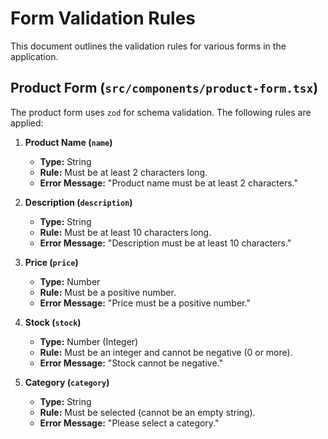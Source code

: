 # Form Validation Rules

This document outlines the validation rules for various forms in the application.

## Product Form (`src/components/product-form.tsx`)

The product form uses `zod` for schema validation. The following rules are applied:

1.  **Product Name (`name`)**
    *   **Type:** String
    *   **Rule:** Must be at least 2 characters long.
    *   **Error Message:** "Product name must be at least 2 characters."

2.  **Description (`description`)**
    *   **Type:** String
    *   **Rule:** Must be at least 10 characters long.
    *   **Error Message:** "Description must be at least 10 characters."

3.  **Price (`price`)**
    *   **Type:** Number
    *   **Rule:** Must be a positive number.
    *   **Error Message:** "Price must be a positive number."

4.  **Stock (`stock`)**
    *   **Type:** Number (Integer)
    *   **Rule:** Must be an integer and cannot be negative (0 or more).
    *   **Error Message:** "Stock cannot be negative."

5.  **Category (`category`)**
    *   **Type:** String
    *   **Rule:** Must be selected (cannot be an empty string).
    *   **Error Message:** "Please select a category."
